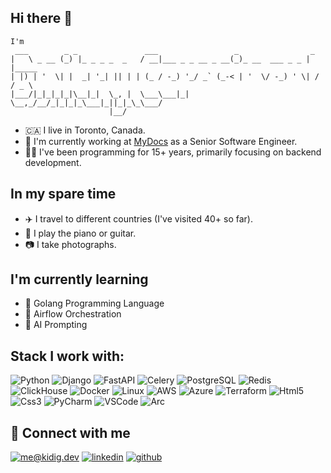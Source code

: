 ## Hi there 👋

```
I'm
 ___        _ _               ___                 _                _       
|   \ _ __ (_) |_ _ _ _  _   / __|___ _ _ __ _ __(_)_ __  ___ _ _ | |_____ 
| |) | '  \| |  _| '_| || | | (_ / -_) '_/ _` (_-< | '  \/ -_) ' \| / / _ \
|___/|_|_|_|_|\__|_|  \_, |  \___\___|_| \__,_/__/_|_|_|_\___|_||_|_\_\___/
                      |__/                                                 
```

* 🇨🇦 I live in Toronto, Canada.  
* 📁 I'm currently working at [MyDocs](https://mydocs.global) as a Senior Software Engineer.  
* 👨‍💻 I've been programming for 15+ years, primarily focusing on backend development.  


## In my spare time

* ✈️ I travel to different countries (I've visited 40+ so far).  
* 🎹 I play the piano or guitar.  
* 📷 I take photographs.  


## I'm currently learning

* 🎯 Golang Programming Language  
* 🎯 Airflow Orchestration  
* 🎯 AI Prompting  


## Stack I work with:

![Python](https://img.shields.io/badge/-Python-2b5b84?style=for-the-badge&logo=python&logoColor=white) 
![Django](https://img.shields.io/badge/-Django-0C3C26?style=for-the-badge&logo=django) 
![FastAPI](https://img.shields.io/badge/-FastAPI-009485?style=for-the-badge&logo=fastapi&logoColor=white) 
![Celery](https://img.shields.io/badge/-Celery-348613?style=for-the-badge&logo=celery&logoColor=white) 
![PostgreSQL](https://img.shields.io/badge/-PostgreSQL-336791?style=for-the-badge&logo=PostgreSQL&logoColor=white)
![Redis](https://img.shields.io/badge/-Redis-D82C20?style=for-the-badge&logo=redis&logoColor=white)
![ClickHouse](https://img.shields.io/badge/-ClickHouse-151515?style=for-the-badge&logo=clickhouse)
![Docker](https://img.shields.io/badge/-Docker-384d54?style=for-the-badge&logo=docker)
![Linux](https://img.shields.io/badge/-Linux-FCC624?style=for-the-badge&logo=linux&logoColor=black)
![AWS](https://img.shields.io/badge/-AWS-232F3E?style=for-the-badge&logo=amazonwebservices)
![Azure](https://img.shields.io/badge/-Azure-008AD7?style=for-the-badge&logo=azure)
![Terraform](https://img.shields.io/badge/-Terraform-844FBA?style=for-the-badge&logo=terraform&logoColor=black)
![Html5](https://img.shields.io/badge/HTML-E34F26?style=for-the-badge&logo=html5&logoColor=white)
![Css3](https://img.shields.io/badge/CSS-1572B6?style=for-the-badge&logo=css3&logoColor=white)
![PyCharm](https://img.shields.io/badge/-PyCharm-000?style=for-the-badge&logo=pycharm)
![VSCode](https://img.shields.io/badge/-VSCode-007ACC?style=for-the-badge&logo=vscode)
![Arc](https://img.shields.io/badge/-Arc-FCBFBD?style=for-the-badge&logo=arc&logoColor=black)


## 🤝 Connect with me

[![me@kidig.dev](https://img.shields.io/badge/me@kidig.dev%20-%23E62B1E.svg?&style=for-the-badge&logoColor=white)](mailto:me@kidig.dev) 
[![linkedin](https://img.shields.io/badge/linkedin%20-%230077B5.svg?&style=for-the-badge&logo=linkedin&logoColor=white)](https://www.linkedin.com/in/gerasimenko/)
[![github](https://img.shields.io/badge/GitHub-000?style=for-the-badge&logo=github&logoColor=white)](https://github.com/kidig/)



<!--
**kidig/kidig** is a ✨ _special_ ✨ repository because its `README.md` (this file) appears on your GitHub profile.

Here are some ideas to get you started:

- 🔭 I’m currently working on ...
- 🌱 I’m currently learning ...
- 👯 I’m looking to collaborate on ...
- 🤔 I’m looking for help with ...
- 💬 Ask me about ...
- 📫 How to reach me: ...
- 😄 Pronouns: ...
- ⚡ Fun fact: ...
-->
